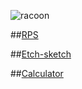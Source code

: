 ![racoon](https://static.boredpanda.com/blog/wp-content/uploads/2020/08/tito-piper-racoon-finger-painting-art-5-5f27d8f480980__700.jpg)

##[RPS](https://jamesc7.github.io/rps/)

##[Etch-sketch](https://jamesc7.github.io/etch-sketch/)

##[Calculator](https://jamesc7.github.io/calc/)

